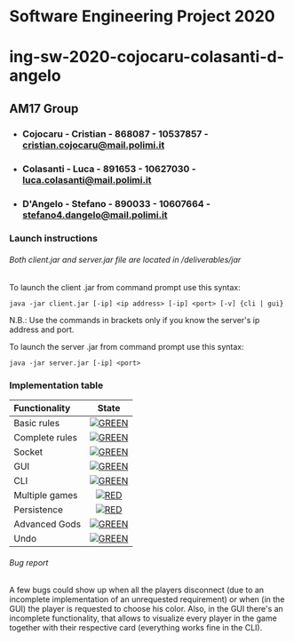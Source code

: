 # Software Engineering Project 2020
# ing-sw-2020-cojocaru-colasanti-d-angelo

## AM17 Group

- ### Cojocaru - Cristian - 868087 - 10537857 - <br>cristian.cojocaru@mail.polimi.it
- ### Colasanti - Luca - 891653 - 10627030 - <br>luca.colasanti@mail.polimi.it
- ### D'Angelo - Stefano - 890033 - 10607664 - <br>stefano4.dangelo@mail.polimi.it

### Launch instructions
###### Both client.jar and server.jar file are located in */deliverables/jar*

To launch the client .jar from command prompt use this syntax:
```
java -jar client.jar [-ip] <ip address> [-ip] <port> [-v] {cli | gui}
```
N.B.: Use the commands in brackets only if you know the server's ip address and port.

To launch the server .jar from command prompt use this syntax:
```
java -jar server.jar [-ip] <port>
```
### Implementation table
| Functionality | State |
|:-----------------------|:------------------------------------:|
| Basic rules | [![GREEN](https://placehold.it/15/44bb44/44bb44)](#) |
| Complete rules | [![GREEN](https://placehold.it/15/44bb44/44bb44)](#) |
| Socket | [![GREEN](https://placehold.it/15/44bb44/44bb44)](#) |
| GUI | [![GREEN](https://placehold.it/15/44bb44/44bb44)](#) |
| CLI | [![GREEN](https://placehold.it/15/44bb44/44bb44)](#) |
| Multiple games | [![RED](https://placehold.it/15/f03c15/f03c15)](#) |
| Persistence | [![RED](https://placehold.it/15/f03c15/f03c15)](#) |
| Advanced Gods | [![GREEN](https://placehold.it/15/44bb44/44bb44)](#) |
| Undo | [![GREEN](https://placehold.it/15/44bb44/44bb44)](#) |

<!--
[![RED](https://placehold.it/15/f03c15/f03c15)](#)
[![YELLOW](https://placehold.it/15/ffdd00/ffdd00)](#)
[![GREEN](https://placehold.it/15/44bb44/44bb44)](#)
-->

###### Bug report
A few bugs could show up when all the players disconnect (due to an incomplete implementation of an unrequested requirement) or when (in the GUI) the player is requested to choose his color. Also, in the GUI there's an incomplete functionality, that allows to visualize every player in the game together with their respective card (everything works fine in the CLI).
